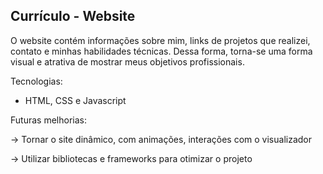 ## Currículo - Website

O website contém informações sobre mim, links de projetos que realizei, contato e minhas habilidades técnicas. Dessa forma, torna-se uma forma visual e atrativa de mostrar meus objetivos profissionais.

Tecnologias:
- HTML, CSS e Javascript

Futuras melhorias:
<p></p>
-> Tornar o site dinâmico, com animações, interações com o visualizador
<p></p>
-> Utilizar bibliotecas e frameworks para otimizar o projeto

